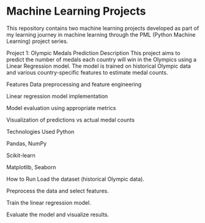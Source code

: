 # Machine Learning Projects
This repository contains two machine learning projects developed as part of my learning journey in machine learning through the PML (Python Machine Learning) project series.

Project 1: Olympic Medals Prediction
Description
This project aims to predict the number of medals each country will win in the Olympics using a Linear Regression model. The model is trained on historical Olympic data and various country-specific features to estimate medal counts.

Features
Data preprocessing and feature engineering

Linear regression model implementation

Model evaluation using appropriate metrics

Visualization of predictions vs actual medal counts

Technologies Used
Python

Pandas, NumPy

Scikit-learn

Matplotlib, Seaborn

How to Run
Load the dataset (historical Olympic data).

Preprocess the data and select features.

Train the linear regression model.

Evaluate the model and visualize results.
